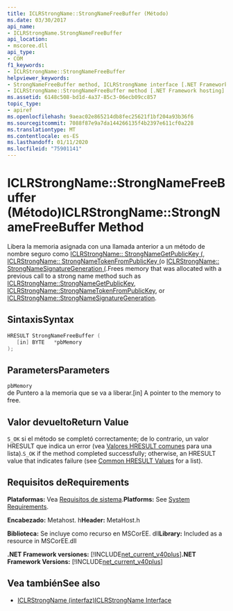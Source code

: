 ```yaml
---
title: ICLRStrongName::StrongNameFreeBuffer (Método)
ms.date: 03/30/2017
api_name:
- ICLRStrongName.StrongNameFreeBuffer
api_location:
- mscoree.dll
api_type:
- COM
f1_keywords:
- ICLRStrongName::StrongNameFreeBuffer
helpviewer_keywords:
- StrongNameFreeBuffer method, ICLRStrongName interface [.NET Framework hosting]
- ICLRStrongName::StrongNameFreeBuffer method [.NET Framework hosting]
ms.assetid: 6148c508-bd1d-4a37-85c3-06ecb09cc857
topic_type:
- apiref
ms.openlocfilehash: 9aeac02e865214db8fec25621f1bf204a93b36f6
ms.sourcegitcommit: 7088f87e9a7da144266135f4b2397e611cf0a228
ms.translationtype: MT
ms.contentlocale: es-ES
ms.lasthandoff: 01/11/2020
ms.locfileid: "75901141"
---
```

# <a name="iclrstrongnamestrongnamefreebuffer-method"></a><span data-ttu-id="f93c1-102">ICLRStrongName::StrongNameFreeBuffer (Método)</span><span class="sxs-lookup"><span data-stu-id="f93c1-102">ICLRStrongName::StrongNameFreeBuffer Method</span></span>
<span data-ttu-id="f93c1-103">Libera la memoria asignada con una llamada anterior a un método de nombre seguro como [ICLRStrongName:: StrongNameGetPublicKey (](../../../../docs/framework/unmanaged-api/hosting/iclrstrongname-strongnamegetpublickey-method.md), [ICLRStrongName:: StrongNameTokenFromPublicKey (](../../../../docs/framework/unmanaged-api/hosting/iclrstrongname-strongnametokenfrompublickey-method.md)o [ICLRStrongName:: StrongNameSignatureGeneration (](../../../../docs/framework/unmanaged-api/hosting/iclrstrongname-strongnamesignaturegeneration-method.md).</span><span class="sxs-lookup"><span data-stu-id="f93c1-103">Frees memory that was allocated with a previous call to a strong name method such as [ICLRStrongName::StrongNameGetPublicKey](../../../../docs/framework/unmanaged-api/hosting/iclrstrongname-strongnamegetpublickey-method.md), [ICLRStrongName::StrongNameTokenFromPublicKey](../../../../docs/framework/unmanaged-api/hosting/iclrstrongname-strongnametokenfrompublickey-method.md), or [ICLRStrongName::StrongNameSignatureGeneration](../../../../docs/framework/unmanaged-api/hosting/iclrstrongname-strongnamesignaturegeneration-method.md).</span></span>  
  
## <a name="syntax"></a><span data-ttu-id="f93c1-104">Sintaxis</span><span class="sxs-lookup"><span data-stu-id="f93c1-104">Syntax</span></span>  
  
```cpp  
HRESULT StrongNameFreeBuffer (   
   [in] BYTE   *pbMemory  
);  
```  
  
## <a name="parameters"></a><span data-ttu-id="f93c1-105">Parameters</span><span class="sxs-lookup"><span data-stu-id="f93c1-105">Parameters</span></span>  
 `pbMemory`  
 <span data-ttu-id="f93c1-106">de Puntero a la memoria que se va a liberar.</span><span class="sxs-lookup"><span data-stu-id="f93c1-106">[in] A pointer to the memory to free.</span></span>  
  
## <a name="return-value"></a><span data-ttu-id="f93c1-107">Valor devuelto</span><span class="sxs-lookup"><span data-stu-id="f93c1-107">Return Value</span></span>  
 <span data-ttu-id="f93c1-108">`S_OK` si el método se completó correctamente; de lo contrario, un valor HRESULT que indica un error (vea [Valores HRESULT comunes](/windows/win32/seccrypto/common-hresult-values) para una lista).</span><span class="sxs-lookup"><span data-stu-id="f93c1-108">`S_OK` if the method completed successfully; otherwise, an HRESULT value that indicates failure (see [Common HRESULT Values](/windows/win32/seccrypto/common-hresult-values) for a list).</span></span>  
  
## <a name="requirements"></a><span data-ttu-id="f93c1-109">Requisitos de</span><span class="sxs-lookup"><span data-stu-id="f93c1-109">Requirements</span></span>  
 <span data-ttu-id="f93c1-110">**Plataformas:** Vea [Requisitos de sistema](../../../../docs/framework/get-started/system-requirements.md).</span><span class="sxs-lookup"><span data-stu-id="f93c1-110">**Platforms:** See [System Requirements](../../../../docs/framework/get-started/system-requirements.md).</span></span>  
  
 <span data-ttu-id="f93c1-111">**Encabezado:** Metahost. h</span><span class="sxs-lookup"><span data-stu-id="f93c1-111">**Header:** MetaHost.h</span></span>  
  
 <span data-ttu-id="f93c1-112">**Biblioteca:** Se incluye como recurso en MSCorEE. dll</span><span class="sxs-lookup"><span data-stu-id="f93c1-112">**Library:** Included as a resource in MSCorEE.dll</span></span>  
  
 <span data-ttu-id="f93c1-113">**.NET Framework versiones:** [!INCLUDE[net_current_v40plus](../../../../includes/net-current-v40plus-md.md)]</span><span class="sxs-lookup"><span data-stu-id="f93c1-113">**.NET Framework Versions:** [!INCLUDE[net_current_v40plus](../../../../includes/net-current-v40plus-md.md)]</span></span>  
  
## <a name="see-also"></a><span data-ttu-id="f93c1-114">Vea también</span><span class="sxs-lookup"><span data-stu-id="f93c1-114">See also</span></span>

- [<span data-ttu-id="f93c1-115">ICLRStrongName (interfaz)</span><span class="sxs-lookup"><span data-stu-id="f93c1-115">ICLRStrongName Interface</span></span>](../../../../docs/framework/unmanaged-api/hosting/iclrstrongname-interface.md)
